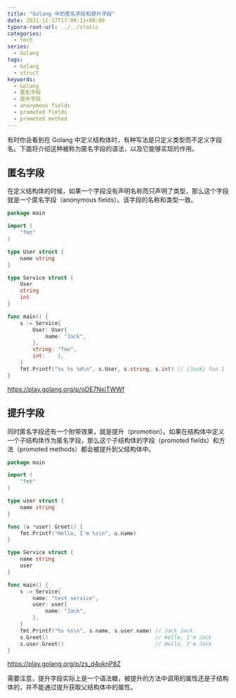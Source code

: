 ```yaml
---
title: "Golang 中的匿名字段和提升字段"
date: 2021-11-17T17:09:11+08:00
typora-root-url: ../../static
categories:
  - tech
series:
  - Golang
tags:
  - Golang
  - struct
keywords:
  - Golang
  - 匿名字段
  - 提升字段
  - anonymous fields
  - promoted fields
  - promoted method
---
```


有时你会看到在 Golang 中定义结构体时，有种写法是只定义类型而不定义字段名。下面将介绍这种被称为匿名字段的语法，以及它能够实现的作用。

## 匿名字段

在定义结构体的时候，如果一个字段没有声明名称而只声明了类型，那么这个字段就是一个匿名字段（anonymous fields）。该字段的名称和类型一致。

```go
package main

import (
	"fmt"
)

type User struct {
	name string
}

type Service struct {
	User
	string
	int
}

func main() {
	s := Service{
		User: User{
			name: "Jack",
		},
		string: "foo",
		int:    1,
	}
	fmt.Printf("%s %s %d\n", s.User, s.string, s.int) // {Jack} foo 1
}
```

https://play.golang.org/p/oDE7NxiTWWf

## 提升字段

同时匿名字段还有一个附带效果，就是提升（promotion）。如果在结构体中定义一个子结构体作为匿名字段，那么这个子结构体的字段（promoted fields）和方法（promoted methods）都会被提升到父结构体中。

```go
package main

import (
	"fmt"
)

type user struct {
	name string
}

func (u *user) Greet() {
	fmt.Printf("Hello, I'm %s\n", u.name)
}

type Service struct {
	name string
	user
}

func main() {
	s := Service{
		name: "test service",
		user: user{
			name: "Jack",
		},
	}
	fmt.Printf("%s %s\n", s.name, s.user.name) // Jack Jack
	s.Greet()                                  // Hello, I'm Jack
	s.user.Greet()                             // Hello, I'm Jack
}
```

https://play.golang.org/p/zs_d4uknP8Z

需要注意，提升字段实际上是一个语法糖，被提升的方法中调用的属性还是子结构体的，并不能通过提升获取父结构体中的属性。

